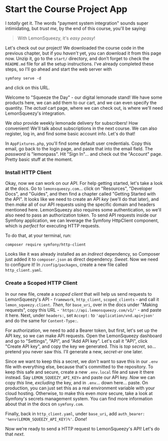 # Start the Course Project App

I *totally* get it. The words "payment system integration" sounds super intimidating, but *trust me*, by the end of this course, you'll be saying:

> With LemonSqueezy, it's *easy peasy*!

Let's check out our project! We downloaded the course code in the previous chapter, but if you *haven’t* yet, you can download it from this page now. Unzip it, go to the `start/` directory, and don’t forget to check the `README.md` file for all the setup instructions. I’ve already completed these steps, so I'll go ahead and start the web server with

`symfony serve -d`

and click on this URL.

Welcome to "Squeeze the Day" - our digital lemonade stand! We have some products here, we can add them to our cart, and we can even specify the quantity. The *actual* cart page, where we can check out, is where we'll need LemonSqueezy's integration.

We *also* provide weekly lemonade delivery for subscribers! How convenient! We'll talk about subscriptions in the next course. We can also register, log in, and find some basic account info. Let's do that!

In `AppFixtures.php`, you'll find some default user credentials. Copy this email, go back to the login page, and paste that into the email field. The *password* is "lemonpass". Hit "Sign In"... and check out the "Account" page. Pretty basic stuff at the moment.

### Install HTTP Client
Okay, now we can work on our API. For help getting started, let's take a look at the docs. Go to `lemonsqueezy.com`... click on "Resources", "Developer Docs", and "Guides", and then find a chapter called "Getting Started with the API". It looks like we need to create an API *key* (we'll do that later), and then *make* all of our API requests using the specific domain and headers mentioned here. LemonSqueezy also requires some authentication, so we'll also need to pass an authorization token. To send API requests inside our Symfony application, we can leverage the Symfony HttpClient component, which is *perfect* for executing HTTP requests.

To do that, at your terminal, run:

```terminal
composer require symfony/http-client
```

Looks like it was already installed as an *indirect* dependency, so Composer just added it to `composer.json` as direct dependency. *Sweet*. Now we need to configure it! In `/config/packages`, create a new file called `http_client.yaml`.

### Create a Scoped HTTP Client
In our new file, create a *scoped client* that will help us send requests to LemonSqueezy's API - `framework`, `http_client`, `scoped_clients` - and call it `lemon_squeezy.client`. *Then*, for `base_uri`, over in the docs under "Making requests", copy this URL - `'https://api.lemonsqueezy.com/v1/'` - and paste it here. Next, under `headers:`, set `Accept:` to `'application/vnd.api+json'` and do the same for `Content-Type:`.

For authorization, we need to add a Bearer token, but first, let's set up the API key, so we can make API requests. Open the LemonSqueezy dashboard and go to "Settings", "API", and "Add API key". Let's call it "API", click "Create API key", and copy the key we generated. This is *top secret*, so... pretend you never saw this. I'll generate a new, *secret-er* one later.

Since we want to keep this a secret, we *don't* want to save this in our `.env` file with everything else, because that's committed to the repository. To keep this safe and secure, create a new `.env.local` file and save it there instead. Say `LEMON_SQUEEZY_API_KEY=` and paste our API key. *Now* we can copy *this* line, *excluding* the key, and in `.env`... down here... paste. On production, you can just set this as a real environment variable with your cloud hosting. Otherwise, to make this even *more* secure, take a look at Symfony's secrets management system. You can find more information about that in the docs on `symfony.com`.

Finally, back in `http_client.yaml`, under `base_uri`, add `auth_bearer: '%env(LEMON_SQUEEZY_API_KEY)%'`. *Done*!

Now we’re ready to send a HTTP request to LemonSqueezy's API! Let's do that *next*.
